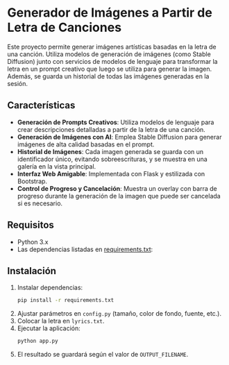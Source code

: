 # Generador de Imágenes a Partir de Letra de Canciones

Este proyecto permite generar imágenes artísticas basadas en la letra de una canción. Utiliza modelos de generación de imágenes (como Stable Diffusion) junto con servicios de modelos de lenguaje para transformar la letra en un prompt creativo que luego se utiliza para generar la imagen. Además, se guarda un historial de todas las imágenes generadas en la sesión.

## Características

- **Generación de Prompts Creativos**: Utiliza modelos de lenguaje para crear descripciones detalladas a partir de la letra de una canción.  
- **Generación de Imágenes con AI**: Emplea Stable Diffusion para generar imágenes de alta calidad basadas en el prompt.  
- **Historial de Imágenes**: Cada imagen generada se guarda con un identificador único, evitando sobreescrituras, y se muestra en una galería en la vista principal.  
- **Interfaz Web Amigable**: Implementada con Flask y estilizada con Bootstrap.  
- **Control de Progreso y Cancelación**: Muestra un overlay con barra de progreso durante la generación de la imagen que puede ser cancelada si es necesario.

## Requisitos

- Python 3.x
- Las dependencias listadas en [requirements.txt](requirements.txt):

## Instalación

1. Instalar dependencias:  
   ```bash
   pip install -r requirements.txt
   ```
2. Ajustar parámetros en `config.py` (tamaño, color de fondo, fuente, etc.).
3. Colocar la letra en `lyrics.txt`.
4. Ejecutar la aplicación:  
   ```bash
   python app.py
   ```
5. El resultado se guardará según el valor de `OUTPUT_FILENAME`.
